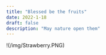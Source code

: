 ```yaml
---
title: "Blessed be the fruits"
date: 2022-1-18
draft: false
description: "May nature open them"
---
```

!(/img/Strawberry.PNG)
